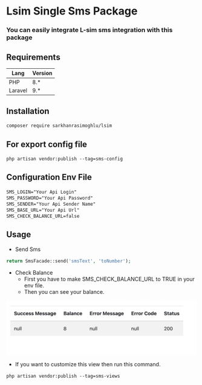 # Lsim Single Sms Package

### You can easily integrate L-sim sms integration with this package

## Requirements

| Lang       | Version |
| ---------- | ---- |
| PHP        | 8.*  |
| Laravel    | 9.*  |

## Installation

```console
composer require sarkhanrasimoghlu/lsim
```

## For export config file

```console
php artisan vendor:publish --tag=sms-config
```

## Configuration Env File

```console
SMS_LOGIN="Your Api Login"
SMS_PASSWORD="Your Api Password"
SMS_SENDER="Your Api Sender Name"
SMS_BASE_URL="Your Api Url"
SMS_CHECK_BALANCE_URL=false
```

## Usage

* Send Sms

```php
return SmsFacade::send('smsText', 'toNumber');
```

* Check Balance
    * First you have to make SMS_CHECK_BALANCE_URL to TRUE in your env file.
    * Then you can see your balance.

![](images/balance.png)

* If you want to customize this view then run this command.

```console
php artisan vendor:publish --tag=sms-views
```



